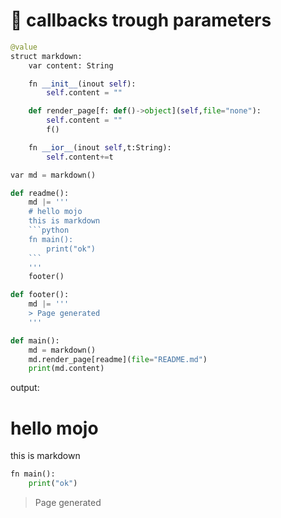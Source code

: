 # 🤙 callbacks trough parameters
```python
@value
struct markdown:
    var content: String

    fn __init__(inout self):
        self.content = ""

    def render_page[f: def()->object](self,file="none"):
        self.content = ""
        f()

    fn __ior__(inout self,t:String):
        self.content+=t

var md = markdown()

def readme():
    md |= '''
    # hello mojo
    this is markdown
    ```python
    fn main():
        print("ok")
    ```
    '''
    footer()

def footer():
    md |= '''
    > Page generated
    '''

def main():
    md = markdown()
    md.render_page[readme](file="README.md")
    print(md.content)
```

output:


# hello mojo
this is markdown
```python
fn main():
    print("ok")
```

> Page generated

